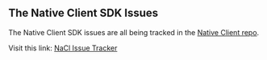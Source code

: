 ## The Native Client SDK Issues ##

The Native Client SDK issues are all being tracked in the [Native Client repo](http://code.google.com/p/nativeclient/).

Visit this link: [NaCl Issue Tracker](http://code.google.com/p/nativeclient/issues/list)